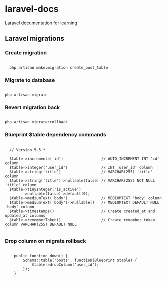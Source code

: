 # laravel-docs
Laravel documentation for learning  

## Laravel migrations



### Create migration  

```

  php artisan make:migration create_post_table

```


### Migrate to database
  
```

php artisan migrate

```  


### Revert migration back  

```

php artisan migrate:rollback

```


### Blueprint $table dependency commands

```  

  // Version 5.5.*
  
  $table->increments('id')                 // AUTO_INCREMENT INT 'id' column
  $table->integer('user_id')               // INT 'user_id' column
  $table->string('title')                  // VARCHAR(255) 'title' column
  $table->string('title')->nullable(false) // VARCHAR(255) NOT NULL 'title' column
  $table->tinyInteger('is_active')
        ->nullable(false)->default(0);
  $table->mediumText('body')               // MEDIUMTEXT 'body' column
  $table->mediumText('body')->nullable()   // MEDIUMTEXT DEFAULT NULL 'body' column
  $table->timestamps()                     // Create created_at and updated_at columns
  $table->rememberToken()                  // Create remember_token column VARCHAR(255) DEFAULT NULL
 
```


### Drop column on migrate rollback  

```

    public function down() {
        Schema::table('posts', function(Blueprint $table) {
            $table->dropColumn('user_id');
        });
    }

```
